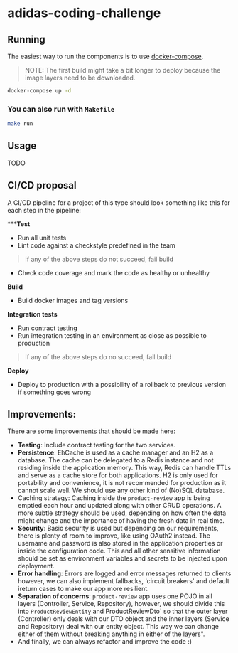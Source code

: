 # adidas-coding-challenge

## Running
The easiest way to run the components is to use [docker-compose](https://docs.docker.com/compose/).
> NOTE: The first build might take a bit longer to deploy because the image layers need to be downloaded.

```bash
docker-compose up -d
```

### You can also run with `Makefile`

```bash
make run
```

## Usage

TODO


## CI/CD proposal

A CI/CD pipeline for a project of this type should look something like this for each step in the pipeline:

*****Test**
- Run all unit tests
- Lint code against a checkstyle predefined in the team
> If any of the above steps do not succeed, fail build
- Check code coverage and mark the code as healthy or unhealthy

**Build**
- Build docker images and tag versions

**Integration tests**
- Run contract testing
- Run integration testing in an environment as close as possible to production
> If any of the above steps do no succeed, fail build

**Deploy**
- Deploy to production with a possibility of a rollback to previous version if something goes wrong


## Improvements:

There are some improvements that should be made here:

- **Testing**: Include contract testing for the two services.
- **Persistence**: EhCache is used as a cache manager and an H2 as a database. The cache can be delegated to a Redis instance and not residing inside the application memory. This way, Redis can handle TTLs and serve as a cache store for both applications. H2 is only used for portability and convenience, it is not recommended for production as it cannot scale well. We should use any other kind of (No)SQL database.
- Caching strategy: Caching inside the `product-review` app is being emptied each hour and updated along with other CRUD operations. A more subtle strategy should be used, depending on how often the data might change and the importance of having the fresh data in real time.
- **Security**: Basic security is used but depending on our requirements, there is plenty of room to improve, like using OAuth2 instead. The username and password is also stored in the application properties or inside the configuration code. This and all other sensitive information should be set as environment variables and secrets to be injected upon deployment.
- **Error handling**: Errors are logged and error messages returned to clients however, we can also implement fallbacks, 'circuit breakers' and default ireturn cases to make our app more resilient.
- **Separation of concerns**: `product-review` app uses one POJO in all layers (Controller, Service, Repository), however, we should divide this into `ProductReviewEntity` and ProductReviewDto` so that the outer layer (Controller) only deals with our DTO object and the inner layers (Service and Repository) deal with our entity object. This way we can change either of them without breaking anything in either of the layers".
- And finally, we can always refactor and improve the code :)
